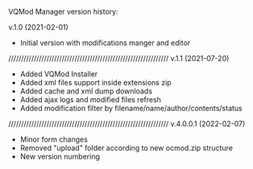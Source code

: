 VQMod Manager version history:

v.1.0 (2021-02-01)
- Initial version with modifications manger and editor

///////////////////////////////////////////////////////////////
v.1.1 (2021-07-20)
- Added VQMod Installer
- Added xml files support inside extensions zip
- Added cache and xml dump downloads
- Added ajax logs and modified files refresh
- Added modification filter by filename/name/author/contents/status

///////////////////////////////////////////////////////////////
v.4.0.0.1 (2022-02-07)
- Minor form changes
- Removed "upload" folder according to new ocmod.zip structure
- New version numbering